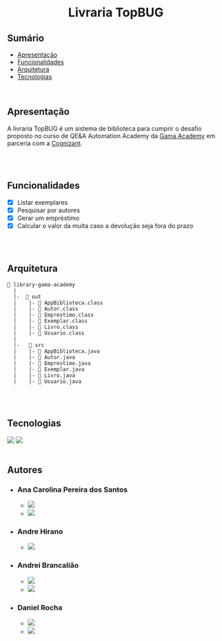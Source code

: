 <h1 align="center">
    <br>
    <p align="center">Livraria TopBUG<p>
</h1>

## **Sumário**

- [Apresentação](#apresentação)    
- [Funcionalidades](#funcionalidades)  
- [Arquitetura](#arquitetura)    
- [Tecnologias](#tecnologias)

</br>


## **Apresentação**

A livraria TopBUG é um sistema de biblioteca para cumprir o desafio proposto no curso de QE&A Automation Academy da [Gama Academy](https://www.gama.academy/) em parceria com a [Cognizant](https://www.cognizant.com/us/en).

</br>
</br>

## **Funcionalidades**

- [x] Listar exemplares
- [x] Pesquisar por autores
- [x] Gerar um empréstimo
- [x] Calcular o valor da multa caso a devolução seja fora do prazo

</br>
</br>

## **Arquitetura**

```
📁 library-gama-academy
  |
  |-  📁 out
  |    |- 📄 AppBiblioteca.class
  |    |- 📄 Autor.class
  |    |- 📄 Emprestimo.class
  |    |- 📄 Exemplar.class
  |    |- 📄 Livro.class
  |    |- 📄 Usuario.class
  |
  |-   📁 src
  |    |- 📄 AppBiblioteca.java
  |    |- 📄 Autor.java
  |    |- 📄 Emprestimo.java
  |    |- 📄 Exemplar.java
  |    |- 📄 Livro.java
  |    |- 📄 Usuario.java

```
</br>
</br>

## **Tecnologias**

<img src="https://img.shields.io/badge/Java-ED8B00?style=for-the-badge&logo=java&logoColor=white"/>
<img src="https://img.shields.io/badge/MySQL-00000F?style=for-the-badge&logo=mysql&logoColor=white"/>

</br>
</br>

## **Autores**

- ### **Ana Carolina Pereira dos Santos**
    * [<img src="https://img.shields.io/badge/linkedin-%230077B5.svg?&style=for-the-badge&logo=linkedin&logoColor=white" />](https://www.linkedin.com/in/carol-santos-1356b2122/) 
    * [<img src="https://img.shields.io/badge/GitHub-100000?style=for-the-badge&logo=github&logoColor=white" />](https://github.com/carolana) 

- ### **Andre Hirano**
    * [<img src="https://img.shields.io/badge/linkedin-%230077B5.svg?&style=for-the-badge&logo=linkedin&logoColor=white" />](https://www.linkedin.com/in/andre-hirano-a9a50a1a5/)


- ### **Andrei Brancalião**
    * [<img src="https://img.shields.io/badge/linkedin-%230077B5.svg?&style=for-the-badge&logo=linkedin&logoColor=white" />](https://www.linkedin.com/in/andrei-brancaliao/)
    * [<img src="https://img.shields.io/badge/GitHub-100000?style=for-the-badge&logo=github&logoColor=white" />](https://github.com/Andrei-Brancaliao)  

- ### **Daniel Rocha**
    * [<img src="https://img.shields.io/badge/linkedin-%230077B5.svg?&style=for-the-badge&logo=linkedin&logoColor=white" />](https://www.linkedin.com/in/danielrocha25/)
    * [<img src="https://img.shields.io/badge/GitHub-100000?style=for-the-badge&logo=github&logoColor=white" />](https://github.com/daniel-roc)  
